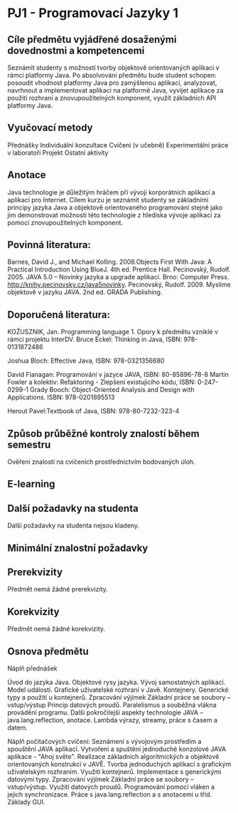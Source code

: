 # PJ1 - Programovací Jazyky 1

## Cíle předmětu vyjádřené dosaženými dovednostmi a kompetencemi
Seznámit studenty s možností tvorby objektově orientovaných aplikací v rámci platformy Java. Po absolvování předmětu
bude student schopen: 
posoudit vhodnost platformy Java pro zamýšlenou aplikaci, 
analyzovat, navrhnout a implementovat aplikaci na platformě Java, 
vyvíjet aplikace za použití rozhraní a znovupoužitelných komponent, 
využít základních API platformy Java.

## Vyučovací metody

Přednášky
Individuální konzultace
Cvičení (v učebně)
Experimentální práce v laboratoři
Projekt
Ostatní aktivity

## Anotace
Java technologie je důležitým hráčem při vývoji korporátních aplikací a aplikací pro Internet. Cílem kurzu je seznámit
studenty se základními principy jazyka Java a objektově orientovaného programování stejně jako jim demonstrovat
možnosti této technologie z hlediska vývoje aplikací za pomocí znovupoužitelných komponent.

## Povinná literatura:
Barnes, David J., and Michael Kolling. 2008.Objects First With Java: A Practical Introduction Using BlueJ. 4th
ed. Prentice Hall.
Pecinovský, Rudolf. 2005. JAVA 5.0 – Novinky jazyka a upgrade aplikací. Brno: Computer Press. http://knihy.pecinovsky.cz/java5novinky.
Pecinovský, Rudolf. 2009. Myslíme objektově v jazyku JAVA. 2nd ed. GRADA Publishing.

## Doporučená literatura:
KOŽUSZNIK, Jan. Programming language 1. Opory k předmětu vzniklé v rámci projektu InterDV.
Bruce Eckel: Thinking in Java, ISBN: 978-0131872486 

Joshua Bloch: Effective Java, ISBN: 978-0321356680 

David Flanagan: Programování v jazyce JAVA, ISBN: 80-85896-78-8 
Martin Fowler a kolektiv: Refaktoring - Zlepšení existujícího kódu, ISBN: 0-247-0299-1 
Grady Booch: Object-Oriented Analysis and Design with Applications. ISBN: 978-0201895513 

Herout Pavel:Textbook of Java, ISBN: 978-80-7232-323-4 

## Způsob průběžné kontroly znalostí během semestru
Ověření znalostí na cvičeních prostřednictvím bodovaných úloh.
## E-learning
## Další požadavky na studenta
Další požadavky na studenta nejsou kladeny.
## Minimální znalostní požadavky
## Prerekvizity

Předmět nemá žádné prerekvizity.

## Korekvizity

Předmět nemá žádné korekvizity.

## Osnova předmětu
Náplň přednášek 

Úvod do jazyka Java. 
Objektové rysy jazyka. 
Vývoj samostatných aplikací. 
Model událostí. 
Grafické uživatelské rozhraní v Javě. 
Kontejnery. 
Generické typy a použití u kontejnerů. 
Zpracování výjímek 
Základní práce se soubory – vstup/výstup 
Princip datových proudů. 
Paralelismus a souběžná vlákna provádění programu. 
Další pokročilejší aspekty technologie JAVA – java.lang.reflection, anotace. 
Lambda výrazy, streamy, práce s časem a datem.

Náplň počítačových cvičení:
Seznámení s vývojovým prostředím a spouštění JAVA aplikací. 
Vytvoření a spuštění jednoduché konzolové JAVA aplikace - "Ahoj světe". 
Realizace základních algoritmických a objektově orientovaných konstrukcí v JAVĚ. 
Tvorba jednoduchých aplikací s grafickým uživatelským rozhraním. 
Využití kontejnerů. 
Implementace s generickými datovými typy. 
Zpracování výjímek 
Základní práce se soubory – vstup/výstup. 
Využití datových proudů. 
Programování pomocí vláken a jejich synchronizace. 
Práce s java.lang.reflection a s anotacemi u tříd.
Základy GUI.
